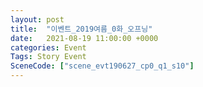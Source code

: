 ```yaml
---
layout: post
title:  "이벤트_2019여름_0화_오프닝"
date:   2021-08-19 11:00:00 +0000
categories: Event
Tags: Story Event
SceneCode: ["scene_evt190627_cp0_q1_s10"]
---
```

